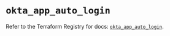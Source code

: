 # `okta_app_auto_login`

Refer to the Terraform Registry for docs: [`okta_app_auto_login`](https://registry.terraform.io/providers/okta/okta/4.9.1/docs/resources/app_auto_login).
